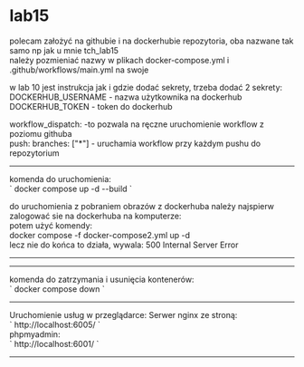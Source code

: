 # lab15

polecam założyć na githubie i na dockerhubie repozytoria, oba nazwane tak samo np jak u mnie tch_lab15<br/>
należy pozmieniać nazwy w plikach docker-compose.yml i .github/workflows/main.yml na swoje<br/>

w lab 10 jest instrukcja jak i gdzie dodać sekrety, trzeba dodać 2 sekrety:<br/>
DOCKERHUB_USERNAME - nazwa użytkownika na dockerhub<br/>
DOCKERHUB_TOKEN - token do dockerhub<br/>

workflow_dispatch:      -to pozwala na ręczne uruchomienie workflow z poziomu githuba<br/>
push:
    branches: ["*"]     - uruchamia workflow przy każdym pushu do repozytorium<br/>


<hr/>
komenda do uruchomienia:<br/>
` 
docker compose up -d --build 
`

do uruchomienia z pobraniem obrazów z dockerhuba należy najspierw zalogować sie na dockerhuba na komputerze:<br/>
potem użyć komendy:<br/>
docker compose -f docker-compose2.yml up -d<br/>
lecz nie do końca to działa, wywala: 500 Internal Server Error

<hr/>

<hr/>
komenda do zatrzymania i usunięcia kontenerów:<br/>
` 
docker compose down 
`
<hr/>
Uruchomienie usług w przeglądarce:
Serwer nginx ze stroną:<br/>
` 
http://localhost:6005/  
`
<br/>
phpmyadmin: <br/>
` 
http://localhost:6001/ 
`
<hr/>


